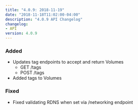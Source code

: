```yaml
---
title: "4.0.9: 2018-11-19"
date: "2018-11-18T11:02:00-04:00"
description: "4.0.9 API Changelog"
changelog:
- API
version: 4.0.9
---
```

### Added

 * Updates tag endpoints to accept and return Volumes
   * GET /tags
   * POST /tags
 * Added tags to Volumes

### Fixed

* Fixed validating RDNS when set via /networking endpoint

